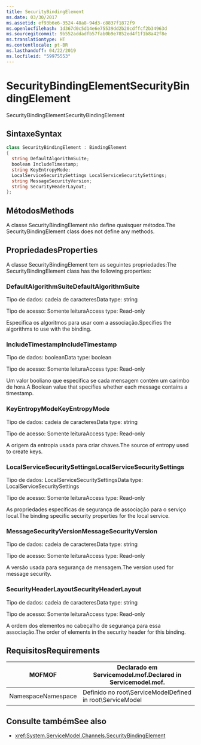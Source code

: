 ```yaml
---
title: SecurityBindingElement
ms.date: 03/30/2017
ms.assetid: ef93b6e6-3524-48a8-94d3-c8837f1872f9
ms.openlocfilehash: 1d367d0c5d14e6e75539dd2b20cdffcf2b34963d
ms.sourcegitcommit: 9b552addadfb57fab0b9e7852ed4f1f1b8a42f8e
ms.translationtype: HT
ms.contentlocale: pt-BR
ms.lasthandoff: 04/22/2019
ms.locfileid: "59975553"
---
```

# <a name="securitybindingelement"></a><span data-ttu-id="404b4-102">SecurityBindingElement</span><span class="sxs-lookup"><span data-stu-id="404b4-102">SecurityBindingElement</span></span>
<span data-ttu-id="404b4-103">SecurityBindingElement</span><span class="sxs-lookup"><span data-stu-id="404b4-103">SecurityBindingElement</span></span>  
  
## <a name="syntax"></a><span data-ttu-id="404b4-104">Sintaxe</span><span class="sxs-lookup"><span data-stu-id="404b4-104">Syntax</span></span>  
  
```csharp
class SecurityBindingElement : BindingElement  
{  
  string DefaultAlgorithmSuite;  
  boolean IncludeTimestamp;  
  string KeyEntropyMode;  
  LocalServiceSecuritySettings LocalServiceSecuritySettings;  
  string MessageSecurityVersion;  
  string SecurityHeaderLayout;  
};  
```  
  
## <a name="methods"></a><span data-ttu-id="404b4-105">Métodos</span><span class="sxs-lookup"><span data-stu-id="404b4-105">Methods</span></span>  
 <span data-ttu-id="404b4-106">A classe SecurityBindingElement não define quaisquer métodos.</span><span class="sxs-lookup"><span data-stu-id="404b4-106">The SecurityBindingElement class does not define any methods.</span></span>  
  
## <a name="properties"></a><span data-ttu-id="404b4-107">Propriedades</span><span class="sxs-lookup"><span data-stu-id="404b4-107">Properties</span></span>  
 <span data-ttu-id="404b4-108">A classe SecurityBindingElement tem as seguintes propriedades:</span><span class="sxs-lookup"><span data-stu-id="404b4-108">The SecurityBindingElement class has the following properties:</span></span>  
  
### <a name="defaultalgorithmsuite"></a><span data-ttu-id="404b4-109">DefaultAlgorithmSuite</span><span class="sxs-lookup"><span data-stu-id="404b4-109">DefaultAlgorithmSuite</span></span>  
 <span data-ttu-id="404b4-110">Tipo de dados: cadeia de caracteres</span><span class="sxs-lookup"><span data-stu-id="404b4-110">Data type: string</span></span>  
  
 <span data-ttu-id="404b4-111">Tipo de acesso: Somente leitura</span><span class="sxs-lookup"><span data-stu-id="404b4-111">Access type: Read-only</span></span>  
  
 <span data-ttu-id="404b4-112">Especifica os algoritmos para usar com a associação.</span><span class="sxs-lookup"><span data-stu-id="404b4-112">Specifies the algorithms to use with the binding.</span></span>  
  
### <a name="includetimestamp"></a><span data-ttu-id="404b4-113">IncludeTimestamp</span><span class="sxs-lookup"><span data-stu-id="404b4-113">IncludeTimestamp</span></span>  
 <span data-ttu-id="404b4-114">Tipo de dados: boolean</span><span class="sxs-lookup"><span data-stu-id="404b4-114">Data type: boolean</span></span>  
  
 <span data-ttu-id="404b4-115">Tipo de acesso: Somente leitura</span><span class="sxs-lookup"><span data-stu-id="404b4-115">Access type: Read-only</span></span>  
  
 <span data-ttu-id="404b4-116">Um valor booliano que especifica se cada mensagem contém um carimbo de hora.</span><span class="sxs-lookup"><span data-stu-id="404b4-116">A Boolean value that specifies whether each message contains a timestamp.</span></span>  
  
### <a name="keyentropymode"></a><span data-ttu-id="404b4-117">KeyEntropyMode</span><span class="sxs-lookup"><span data-stu-id="404b4-117">KeyEntropyMode</span></span>  
 <span data-ttu-id="404b4-118">Tipo de dados: cadeia de caracteres</span><span class="sxs-lookup"><span data-stu-id="404b4-118">Data type: string</span></span>  
  
 <span data-ttu-id="404b4-119">Tipo de acesso: Somente leitura</span><span class="sxs-lookup"><span data-stu-id="404b4-119">Access type: Read-only</span></span>  
  
 <span data-ttu-id="404b4-120">A origem da entropia usada para criar chaves.</span><span class="sxs-lookup"><span data-stu-id="404b4-120">The source of entropy used to create keys.</span></span>  
  
### <a name="localservicesecuritysettings"></a><span data-ttu-id="404b4-121">LocalServiceSecuritySettings</span><span class="sxs-lookup"><span data-stu-id="404b4-121">LocalServiceSecuritySettings</span></span>  
 <span data-ttu-id="404b4-122">Tipo de dados: LocalServiceSecuritySettings</span><span class="sxs-lookup"><span data-stu-id="404b4-122">Data type: LocalServiceSecuritySettings</span></span>  
  
 <span data-ttu-id="404b4-123">Tipo de acesso: Somente leitura</span><span class="sxs-lookup"><span data-stu-id="404b4-123">Access type: Read-only</span></span>  
  
 <span data-ttu-id="404b4-124">As propriedades específicas de segurança de associação para o serviço local.</span><span class="sxs-lookup"><span data-stu-id="404b4-124">The binding specific security properties for the local service.</span></span>  
  
### <a name="messagesecurityversion"></a><span data-ttu-id="404b4-125">MessageSecurityVersion</span><span class="sxs-lookup"><span data-stu-id="404b4-125">MessageSecurityVersion</span></span>  
 <span data-ttu-id="404b4-126">Tipo de dados: cadeia de caracteres</span><span class="sxs-lookup"><span data-stu-id="404b4-126">Data type: string</span></span>  
  
 <span data-ttu-id="404b4-127">Tipo de acesso: Somente leitura</span><span class="sxs-lookup"><span data-stu-id="404b4-127">Access type: Read-only</span></span>  
  
 <span data-ttu-id="404b4-128">A versão usada para segurança de mensagem.</span><span class="sxs-lookup"><span data-stu-id="404b4-128">The version used for message security.</span></span>  
  
### <a name="securityheaderlayout"></a><span data-ttu-id="404b4-129">SecurityHeaderLayout</span><span class="sxs-lookup"><span data-stu-id="404b4-129">SecurityHeaderLayout</span></span>  
 <span data-ttu-id="404b4-130">Tipo de dados: cadeia de caracteres</span><span class="sxs-lookup"><span data-stu-id="404b4-130">Data type: string</span></span>  
  
 <span data-ttu-id="404b4-131">Tipo de acesso: Somente leitura</span><span class="sxs-lookup"><span data-stu-id="404b4-131">Access type: Read-only</span></span>  
  
 <span data-ttu-id="404b4-132">A ordem dos elementos no cabeçalho de segurança para essa associação.</span><span class="sxs-lookup"><span data-stu-id="404b4-132">The order of elements in the security header for this binding.</span></span>  
  
## <a name="requirements"></a><span data-ttu-id="404b4-133">Requisitos</span><span class="sxs-lookup"><span data-stu-id="404b4-133">Requirements</span></span>  
  
|<span data-ttu-id="404b4-134">MOF</span><span class="sxs-lookup"><span data-stu-id="404b4-134">MOF</span></span>|<span data-ttu-id="404b4-135">Declarado em Servicemodel.mof.</span><span class="sxs-lookup"><span data-stu-id="404b4-135">Declared in Servicemodel.mof.</span></span>|  
|---------|-----------------------------------|  
|<span data-ttu-id="404b4-136">Namespace</span><span class="sxs-lookup"><span data-stu-id="404b4-136">Namespace</span></span>|<span data-ttu-id="404b4-137">Definido no root\ServiceModel</span><span class="sxs-lookup"><span data-stu-id="404b4-137">Defined in root\ServiceModel</span></span>|  
  
## <a name="see-also"></a><span data-ttu-id="404b4-138">Consulte também</span><span class="sxs-lookup"><span data-stu-id="404b4-138">See also</span></span>

- <xref:System.ServiceModel.Channels.SecurityBindingElement>
